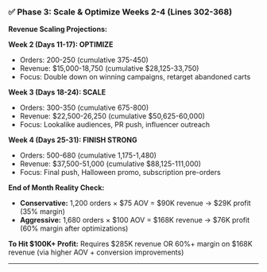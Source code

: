 ### ✅ **Phase 3: Scale & Optimize Weeks 2-4 (Lines 302-368)**

**Revenue Scaling Projections:**

**Week 2 (Days 11-17): OPTIMIZE**

- Orders: 200-250 (cumulative 375-450)
- Revenue: $15,000-18,750 (cumulative $28,125-33,750)
- Focus: Double down on winning campaigns, retarget abandoned carts

**Week 3 (Days 18-24): SCALE**

- Orders: 300-350 (cumulative 675-800)
- Revenue: $22,500-26,250 (cumulative $50,625-60,000)
- Focus: Lookalike audiences, PR push, influencer outreach

**Week 4 (Days 25-31): FINISH STRONG**

- Orders: 500-680 (cumulative 1,175-1,480)
- Revenue: $37,500-51,000 (cumulative $88,125-111,000)
- Focus: Final push, Halloween promo, subscription pre-orders

**End of Month Reality Check:**

- **Conservative:** 1,200 orders × $75 AOV = $90K revenue → $29K profit (35% margin)
- **Aggressive:** 1,680 orders × $100 AOV = $168K revenue → $76K profit (60% margin after optimizations)

**To Hit $100K+ Profit:** Requires $285K revenue OR 60%+ margin on $168K revenue (via higher AOV + conversion improvements)

---
